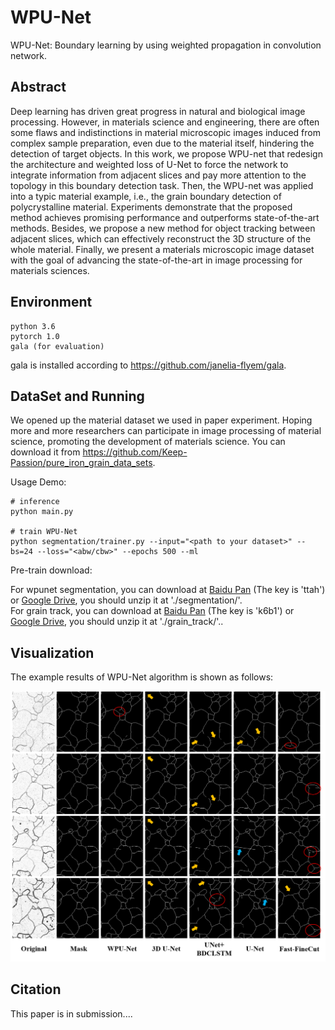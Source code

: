# WPU-Net
WPU-Net: Boundary learning by using weighted propagation in convolution network.
<!-- This is the pytorch implementation of algorithm in paper https://arxiv.org/pdf/1905.09226.pdf. -->

## Abstract
Deep learning has driven great progress in natural and biological image processing. However, in materials science and engineering, there are often some flaws and indistinctions in material microscopic images induced from complex sample preparation, even due to the material itself, hindering the detection of target objects. In this work, we propose WPU-net that redesign the architecture and weighted loss of U-Net to force the network to integrate information from adjacent slices and pay more attention to the topology in this boundary detection task. Then, the WPU-net was applied into a typic material example, i.e., the grain boundary detection of polycrystalline material. Experiments demonstrate that the proposed method achieves promising performance and outperforms state-of-the-art methods. Besides, we propose a new method for object tracking between adjacent slices, which can effectively reconstruct the 3D structure of the whole material. Finally, we present a materials microscopic image dataset with the goal of advancing the state-of-the-art in image processing for materials sciences.

## Environment

    python 3.6
    pytorch 1.0
    gala (for evaluation)

gala is installed according to https://github.com/janelia-flyem/gala.


## DataSet and Running

We opened up the material dataset we used in paper experiment. Hoping more and more researchers can participate in image processing of material science, promoting the development of materials science. You can download it from https://github.com/Keep-Passion/pure_iron_grain_data_sets.

Usage Demo:

    # inference
    python main.py

    # train WPU-Net
    python segmentation/trainer.py --input="<path to your dataset>" --bs=24 --loss="<abw/cbw>" --epochs 500 --ml

Pre-train download:  

For wpunet segmentation, you can download at [Baidu Pan](https://pan.baidu.com/s/1_xCiSQe0tXhDP0cMnUPp5A) (The key is 'ttah') or [Google Drive](https://drive.google.com/file/d/1Gc2j-DrJhX0E4fnvRItf95o0BXWQa-wr/view?usp=sharing), you should unzip it at './segmentation/'.   
For grain track, you can download at [Baidu Pan](https://pan.baidu.com/s/1hBVOt21wxi_8HUOlPyg_Vw) (The key is 'k6b1') or [Google Drive](), you should unzip it at './grain_track/'..   

## Visualization

The example results of WPU-Net algorithm is shown as follows: 

<p align = "center">
<img src="https://raw.githubusercontent.com/clovermini/MarkdownPhotos/master/WPUnet.png">
</p>

## Citation
<!--
If you find our work is useful for your research, Please be kind to cite it. Thanks. 

    Ma B, Liu C, Wei X, et al. WPU-Net: Boundary learning by using weighted propagation in convolution network[J]. arXiv preprint arXiv:1905.09226, 2019.
-->
This paper is in submission....
